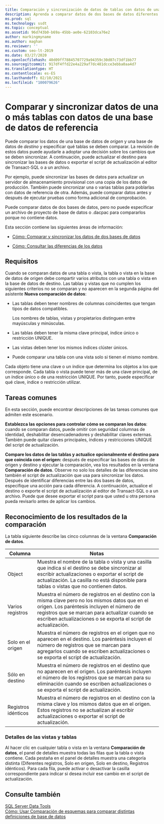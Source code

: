 ```yaml
---
title: Comparación y sincronización de datos de tablas con datos de una base de datos de referencia
description: Aprenda a comparar datos de dos bases de datos diferentes. Vea cómo sincronizar los datos y cómo ver el script que se usa para el proceso de sincronización.
ms.prod: sql
ms.technology: ssdt
ms.topic: conceptual
ms.assetid: 96d743b0-b69a-45bb-ae0e-62103dca76e2
author: markingmyname
ms.author: maghan
ms.reviewer: ''
ms.custom: seo-lt-2019
ms.date: 03/27/2020
ms.openlocfilehash: 40d09ff78845707729a94359c30d07c73df1bb77
ms.sourcegitcommit: 917df4ffd22e4a229af7dc481dcce3ebba0aa4d7
ms.translationtype: HT
ms.contentlocale: es-ES
ms.lasthandoff: 02/10/2021
ms.locfileid: "100079626"
---
```

# <a name="compare-and-synchronize-data-in-one-or-more-tables-with-data-in-a-reference-database"></a>Comparar y sincronizar datos de una o más tablas con datos de una base de datos de referencia

Puede comparar los datos de una base de datos de *origen* y una base de datos de *destino* y especificar qué tablas se deben comparar. La revisión de estos datos puede ayudarle a adoptar una decisión sobre los cambios que se deben sincronizar. A continuación, puede actualizar el destino para sincronizar las bases de datos o exportar el script de actualización al editor de Transact\-SQL o a un archivo.  
  
Por ejemplo, puede sincronizar las bases de datos para actualizar un servidor de almacenamiento provisional con una copia de los datos de producción. También puede sincronizar una o varias tablas para poblarlas con datos de referencia de otra. Además, puede comparar datos antes y después de ejecutar pruebas como forma adicional de comprobación.  
  
Puede comparar datos de dos bases de datos, pero no puede especificar un archivo de proyecto de base de datos o .dacpac para compararlos porque no contiene datos.  
  
Esta sección contiene las siguientes áreas de información:  
  
-   [Cómo: Comparar y sincronizar los datos de dos bases de datos](../ssdt/how-to-compare-and-synchronize-the-data-of-two-databases.md)  
  
-   [Cómo: Consultar las diferencias de los datos](../ssdt/how-to-view-data-differences.md)  
  
## <a name="requirements"></a>Requisitos  
Cuando se comparan datos de una tabla o vista, la tabla o vista en la base de datos de origen debe compartir varios atributos con una tabla o vista en la base de datos de destino. Las tablas y vistas que no cumplen los siguientes criterios no se comparan y no aparecen en la segunda página del asistente **Nueva comparación de datos**:  
  
-   Las tablas deben tener nombres de columnas coincidentes que tengan tipos de datos compatibles.  
  
    Los nombres de tablas, vistas y propietarios distinguen entre mayúsculas y minúsculas.  
  
-   Las tablas deben tener la misma clave principal, índice único o restricción UNIQUE.  
  
-   Las vistas deben tener los mismos índices clúster únicos.  
  
-   Puede comparar una tabla con una vista solo si tienen el mismo nombre.  
  
Cada objeto tiene una clave o un índice que determina los objetos a los que corresponde. Cada tabla o vista puede tener más de una clave principal, de un índice único o de una restricción UNIQUE. Por tanto, puede especificar qué clave, índice o restricción utilizar.  
  
## <a name="common-tasks"></a>Tareas comunes  
En esta sección, puede encontrar descripciones de las tareas comunes que admiten este escenario.  
  
**Establezca las opciones para controlar cómo se comparan los datos**: cuando se comparan datos, puede omitir con seguridad columnas de identidad, deshabilitar desencadenadores y deshabilitar claves externas. También puede quitar claves principales, índices y restricciones UNIQUE del script de actualización.  
  
**Compare los datos de las tablas y actualice opcionalmente el destino para que coincida con el origen:** después de especificar las bases de datos de origen y destino y ejecutar la comparación, vea los resultados en la ventana **Comparación de datos**. Observe no solo los detalles de las diferencias sino también el script de actualización que usa para sincronizar los datos. Después de identificar diferencias entre las dos bases de datos, especifique una acción para cada diferencia. A continuación, actualice el destino o exporte el script de actualización al editor de Transact\-SQL o a un archivo. Puede que desee exportar el script para que usted u otra persona pueda revisarlo antes de aplicar los cambios.  
  
## <a name="understanding-comparison-results"></a><a name="UnderstandingDataCompareResults"></a>Reconocimiento de los resultados de la comparación  
La tabla siguiente describe las cinco columnas de la ventana **Comparación de datos**.  
  
|Columna|Notas|  
|----------|---------|  
|Object|Muestra el nombre de la tabla o vista y una casilla que indica si el destino se debe sincronizar al escribir actualizaciones o exportar el script de actualización. La casilla no está disponible para tablas o vistas que no contienen datos.|  
|Varios registros|Muestra el número de registros en el destino con la misma clave pero no los mismos datos que en el origen. Los paréntesis incluyen el número de registros que se marcan para actualizar cuando se escriben actualizaciones o se exporta el script de actualización.|  
|Solo en el origen|Muestra el número de registros en el origen que no aparecen en el destino. Los paréntesis incluyen el número de registros que se marcan para agregarlos cuando se escriben actualizaciones o se exporta el script de actualización.|  
|Sólo en destino|Muestra el número de registros en el destino que no aparecen en el origen. Los paréntesis incluyen el número de los registros que se marcan para su eliminación cuando se escriben actualizaciones o se exporta el script de actualización.|  
|Registros idénticos|Muestra el número de registros en el destino con la misma clave y los mismos datos que en el origen. Estos registros no se actualizan al escribir actualizaciones o exportar el script de actualización.|  
  
### <a name="table-and-view-details"></a>Detalles de las vistas y tablas  
Al hacer clic en cualquier tabla o vista en la ventana **Comparación de datos**, el panel de detalles muestra todas las filas que la tabla o vista contiene. Cada pestaña en el panel de detalles muestra una categoría distinta (Diferentes registros, Solo en origen, Solo en destino, Registros idénticos). Para cada fila, puede activar o desactivar la casilla correspondiente para indicar si desea incluir ese cambio en el script de actualización.  
  
## <a name="see-also"></a>Consulte también  
[SQL Server Data Tools](../ssdt/sql-server-data-tools.md)  
[Cómo: Usar Comparación de esquemas para comparar distintas definiciones de base de datos](../ssdt/how-to-use-schema-compare-to-compare-different-database-definitions.md)  
  
